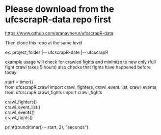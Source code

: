 # Please download from the ufcscrapR-data repo first
https://www.github.com/pranavherur/ufcscrapR-data 

Then clone this repo at the same level

ex:
    project_folder
        |-- ufcscrapR-date
        |-- ufcscrapR


example usage
will check for crawled fights and minimize to new only (full fight crawl takes 5 hours)
also checks that fights have happened before today

start = timer()\
from ufcscrapR.crawl import crawl_fighters, crawl_event_list, crawl_events\
from ufcscrapR.crawl_fights import crawl_fights

crawl_fighters()\
crawl_event_list()\
crawl_events()\
crawl_fights()

print(round(timer() - start, 2), "seconds")